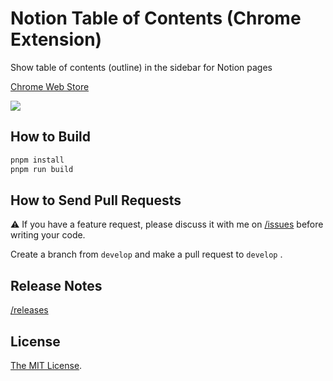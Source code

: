 # Notion Table of Contents (Chrome Extension)

Show table of contents (outline) in the sidebar for Notion pages

[Chrome Web Store](https://chrome.google.com/webstore/detail/ifghafniffhbggdjmcmhnpcdcnlpjflh)

<a href="https://chrome.google.com/webstore/detail/ifghafniffhbggdjmcmhnpcdcnlpjflh"><img src="https://lh3.googleusercontent.com/HtP6RM2dPEvJAkRiiGLpojXjum47Z9f3HEW61SLD-5Fmpgq-aTZjKKSRw2xh-pQtxDeQlE9wT5IDtt7O-WfohIV2mg=w640-h400-e365-rj-sc0x00ffffff" /></a>

## How to Build

```sh
pnpm install
pnpm run build
```

## How to Send Pull Requests

⚠️ If you have a feature request, please discuss it with me on [/issues](https://github.com/Cside/chrome-notion-table-of-contents/issues) before writing your code.

Create a branch from `develop` and make a pull request to `develop` .

## Release Notes

[/releases](https://github.com/Cside/chrome-notion-table-of-contents/releases)

## License

[The MIT License](/LICENSE).
